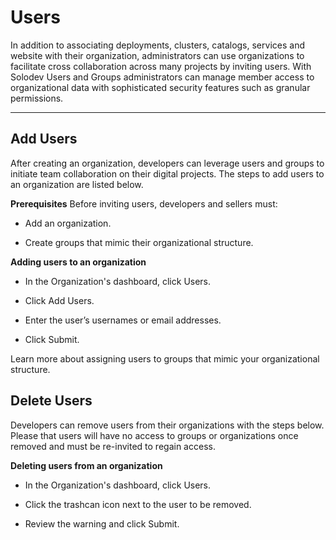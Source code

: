 # Users

In addition to associating deployments, clusters, catalogs, services and website with their organization, administrators can use organizations to facilitate cross collaboration across many projects by inviting users. With Solodev Users and Groups administrators can manage member access to organizational data with sophisticated security features such as granular permissions.

---

## Add Users
After creating an organization, developers can leverage users and groups to initiate team collaboration on their digital projects. The steps to add users to an organization are listed below. 

 

**Prerequisites**
Before inviting users, developers and sellers must: 

 

- Add an organization. 

- Create groups that mimic their organizational structure. 

 

 

**Adding users to an organization**

- In the Organization's dashboard, click Users.

- Click Add Users.

- Enter the user’s usernames or email addresses.

- Click Submit.

 

Learn more about assigning users to groups that mimic your organizational structure. 

## Delete Users

Developers can remove users from their organizations with the steps below. Please that users will have no access to groups or organizations once removed and must be re-invited to regain access. 

 

**Deleting users from an organization**

- In the Organization's dashboard, click Users.

- Click the trashcan icon next to the user to be removed.

- Review the warning and click Submit.
